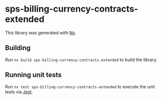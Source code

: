 # sps-billing-currency-contracts-extended

This library was generated with [Nx](https://nx.dev).

## Building

Run `nx build sps-billing-currency-contracts-extended` to build the library.

## Running unit tests

Run `nx test sps-billing-currency-contracts-extended` to execute the unit tests via [Jest](https://jestjs.io).

